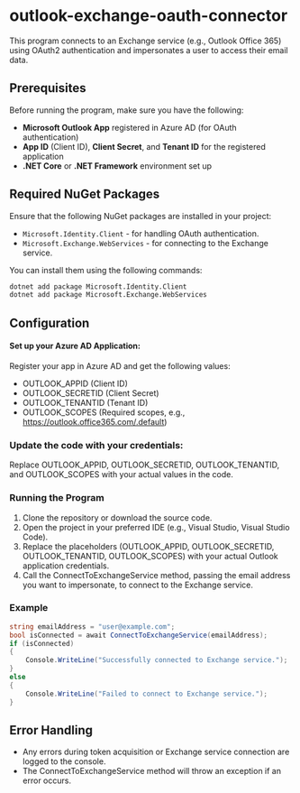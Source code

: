 # outlook-exchange-oauth-connector

This program connects to an Exchange service (e.g., Outlook Office 365) using OAuth2 authentication and impersonates a user to access their email data.

## Prerequisites

Before running the program, make sure you have the following:

- **Microsoft Outlook App** registered in Azure AD (for OAuth authentication)
- **App ID** (Client ID), **Client Secret**, and **Tenant ID** for the registered application
- **.NET Core** or **.NET Framework** environment set up

## Required NuGet Packages

Ensure that the following NuGet packages are installed in your project:

- `Microsoft.Identity.Client` - for handling OAuth authentication.
- `Microsoft.Exchange.WebServices` - for connecting to the Exchange service.

You can install them using the following commands:

```bash
dotnet add package Microsoft.Identity.Client
dotnet add package Microsoft.Exchange.WebServices
```

## Configuration
#### Set up your Azure AD Application:

Register your app in Azure AD and get the following values:
- OUTLOOK_APPID (Client ID)
- OUTLOOK_SECRETID (Client Secret)
- OUTLOOK_TENANTID (Tenant ID)
- OUTLOOK_SCOPES (Required scopes, e.g., https://outlook.office365.com/.default)

### Update the code with your credentials:

  Replace OUTLOOK_APPID, OUTLOOK_SECRETID, OUTLOOK_TENANTID, and OUTLOOK_SCOPES with your actual values in the code.

### Running the Program
1. Clone the repository or download the source code.
2. Open the project in your preferred IDE (e.g., Visual Studio, Visual Studio Code).
3. Replace the placeholders (OUTLOOK_APPID, OUTLOOK_SECRETID, OUTLOOK_TENANTID, OUTLOOK_SCOPES) with your actual Outlook application credentials.
4. Call the ConnectToExchangeService method, passing the email address you want to impersonate, to connect to the Exchange service.

### Example

``` C# code
string emailAddress = "user@example.com";
bool isConnected = await ConnectToExchangeService(emailAddress);
if (isConnected)
{
    Console.WriteLine("Successfully connected to Exchange service.");
}
else
{
    Console.WriteLine("Failed to connect to Exchange service.");
}

```

## Error Handling
- Any errors during token acquisition or Exchange service connection are logged to the console.
- The ConnectToExchangeService method will throw an exception if an error occurs.